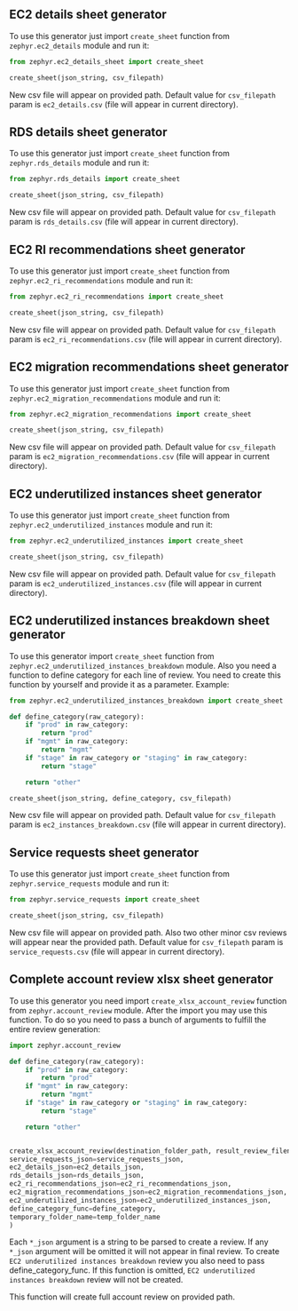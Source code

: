 ## EC2 details sheet generator

To use this generator just import `create_sheet` function from `zephyr.ec2_details` module and run it:

```python
from zephyr.ec2_details_sheet import create_sheet

create_sheet(json_string, csv_filepath)
```

New csv file will appear on provided path.
Default value for `csv_filepath` param is `ec2_details.csv` (file will appear in current directory).

## RDS details sheet generator

To use this generator just import `create_sheet` function from `zephyr.rds_details` module and run it:

```python
from zephyr.rds_details import create_sheet

create_sheet(json_string, csv_filepath)
```

New csv file will appear on provided path.
Default value for `csv_filepath` param is `rds_details.csv` (file will appear in current directory).

## EC2 RI recommendations sheet generator

To use this generator just import `create_sheet` function from `zephyr.ec2_ri_recommendations` module and run it:

```python
from zephyr.ec2_ri_recommendations import create_sheet

create_sheet(json_string, csv_filepath)
```

New csv file will appear on provided path.
Default value for `csv_filepath` param is `ec2_ri_recommendations.csv` (file will appear in current directory).

## EC2 migration recommendations sheet generator

To use this generator just import `create_sheet` function from `zephyr.ec2_migration_recommendations` module and run it:

```python
from zephyr.ec2_migration_recommendations import create_sheet

create_sheet(json_string, csv_filepath)
```

New csv file will appear on provided path.
Default value for `csv_filepath` param is `ec2_migration_recommendations.csv` (file will appear in current directory).

## EC2 underutilized instances sheet generator

To use this generator just import `create_sheet` function from `zephyr.ec2_underutilized_instances` module and run it:

```python
from zephyr.ec2_underutilized_instances import create_sheet

create_sheet(json_string, csv_filepath)
```

New csv file will appear on provided path.
Default value for `csv_filepath` param is `ec2_underutilized_instances.csv` (file will appear in current directory).

## EC2 underutilized instances breakdown sheet generator

To use this generator import `create_sheet` function from `zephyr.ec2_underutilized_instances_breakdown` module.
Also you need a function to define category for each line of review. You need to create this function by yourself
and provide it as a parameter.
Example:

```python
from zephyr.ec2_underutilized_instances_breakdown import create_sheet

def define_category(raw_category):
    if "prod" in raw_category:
        return "prod"
    if "mgmt" in raw_category:
        return "mgmt"
    if "stage" in raw_category or "staging" in raw_category:
        return "stage"

    return "other"

create_sheet(json_string, define_category, csv_filepath)
```

New csv file will appear on provided path.
Default value for `csv_filepath` param is `ec2_instances_breakdown.csv` (file will appear in current directory).

## Service requests sheet generator

To use this generator just import `create_sheet` function from `zephyr.service_requests` module and run it:

```python
from zephyr.service_requests import create_sheet

create_sheet(json_string, csv_filepath)
```

New csv file will appear on provided path. Also two other minor csv reviews will appear near the provided path.
Default value for `csv_filepath` param is `service_requests.csv` (file will appear in current directory).

## Complete account review xlsx sheet generator

To use this generator you need import `create_xlsx_account_review` function from `zephyr.account_review` module.
After the import you may use this function.
To do so you need to pass a bunch of arguments to fulfill the entire review generation:

```python
import zephyr.account_review

def define_category(raw_category):
    if "prod" in raw_category:
        return "prod"
    if "mgmt" in raw_category:
        return "mgmt"
    if "stage" in raw_category or "staging" in raw_category:
        return "stage"

    return "other"


create_xlsx_account_review(destination_folder_path, result_review_filename,
service_requests_json=service_requests_json,
ec2_details_json=ec2_details_json,
rds_details_json=rds_details_json,
ec2_ri_recommendations_json=ec2_ri_recommendations_json,
ec2_migration_recommendations_json=ec2_migration_recommendations_json,
ec2_underutilized_instances_json=ec2_underutilized_instances_json,
define_category_func=define_category,
temporary_folder_name=temp_folder_name
)
```

Each `*_json` argument is a string to be parsed to create a review.
If any `*_json` argument will be omitted it will not appear in final review.
To create `EC2 underutilized instances breakdown` review you also need to pass define_category_func.
If this function is omitted, `EC2 underutilized instances breakdown` review will not be created.

This function will create full account review on provided path.
